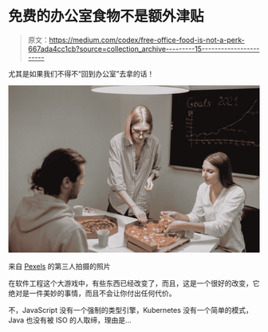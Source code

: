 # 免费的办公室食物不是额外津贴

> 原文：<https://medium.com/codex/free-office-food-is-not-a-perk-667ada4cc1cb?source=collection_archive---------15----------------------->

尤其是如果我们不得不“回到办公室”去拿的话！

![](img/faf1e1e6dd7c72b734e8e14271fb955d.png)

来自 [Pexels](https://www.pexels.com/photo/woman-in-white-long-sleeve-shirt-standing-beside-woman-in-gray-long-sleeve-shirt-5961131/?utm_content=attributionCopyText&utm_medium=referral&utm_source=pexels) 的第三人拍摄的照片

在软件工程这个大游戏中，有些东西已经改变了，而且，这是一个很好的改变，它绝对是一件美妙的事情，而且不会让你付出任何代价。

不，JavaScript 没有一个强制的类型引擎，Kubernetes 没有一个简单的模式，Java 也没有被 ISO 的人取缔，理由是…